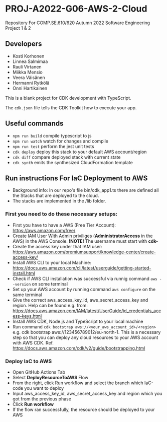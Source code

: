 # PROJ-A2022-G06-AWS-2-Cloud
Repository For COMP.SE.610/620 Autumn 2022 Software Engineering Project 1 &amp; 2

## Developers
* Kosti Korhonen
* Linnea Salmimaa
* Rauli Virtanen
* Miikka Mensio
* Veera Väisänen
* Hermanni Rytkölä
* Onni Hartikainen

This is a blank project for CDK development with TypeScript.

The `cdk.json` file tells the CDK Toolkit how to execute your app.

## Useful commands

* `npm run build`   compile typescript to js
* `npm run watch`   watch for changes and compile
* `npm run test`    perform the jest unit tests
* `cdk deploy`      deploy this stack to your default AWS account/region
* `cdk diff`        compare deployed stack with current state
* `cdk synth`       emits the synthesized CloudFormation template

## Run instructions For IaC Deployment to AWS
* Background info: In our repo's file bin/cdk_app1.ts there are defined all the Stacks that are deployed to the cloud.
* The stacks are implemented in the /lib folder. 

### First you need to do these necessary setups:

* First you have to have a AWS (Free Tier Account): https://aws.amazon.com/free/
* Create IAM User With Admin priviliges (**AdministratorAccess** in the AWS) in the AWS Console. **!NOTE!** The username must start with **cdk-**
* Create the access key under that IAM user: https://aws.amazon.com/premiumsupport/knowledge-center/create-access-key/
* Install AWS CLI to your local Machine: https://docs.aws.amazon.com/cli/latest/userguide/getting-started-install.html
* Check if AWS CLI installation was successful via runnig command `aws --version` on some terminal
* Set up your AWS account by running command `aws configure` on the same terminal
* Give the correct aws_access_key_id, aws_secret_access_key and region. Help can be found e.g. from: https://docs.aws.amazon.com/IAM/latest/UserGuide/id_credentials_access-keys.html
* Install AWS CDK, Node.js and TypeScript to your local machine
* Run command `cdk bootstrap aws://<your_aws_account_id>/<region>` e.g. cdk bootstrap aws://123456789012/eu-north-1. This is a necessary step so that you can deploy any cloud resources to your AWS account with AWS CDK. Ref. https://docs.aws.amazon.com/cdk/v2/guide/bootstrapping.html

### Deploy IaC to AWS
* Open GitHub Actions Tab
* Select **DeployResourceToAWS** Flow
* From the right, click Run workflow and select the branch which IaC-code you want to deploy
* Input aws_access_key_id, aws_secret_access_key and region which you got from the previous phase
* Click **Run workflow**
* If the flow ran successfully, the resource should be deployed to your AWS


